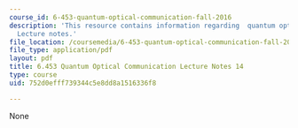 ```yaml
---
course_id: 6-453-quantum-optical-communication-fall-2016
description: 'This resource contains information regarding  quantum optical communication:
  Lecture notes.'
file_location: /coursemedia/6-453-quantum-optical-communication-fall-2016/752d0efff739344c5e8dd8a1516336f8_MIT6_453F16_Lect14.pdf
file_type: application/pdf
layout: pdf
title: 6.453 Quantum Optical Communication Lecture Notes 14
type: course
uid: 752d0efff739344c5e8dd8a1516336f8

---
```

None